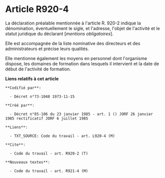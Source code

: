 # Article R920-4

La déclaration préalable mentionnée à l'article R. 920-2 indique la dénomination, éventuellement le sigle, et l'adresse,
l'objet de l'activité et le statut juridique du déclarant [*mentions obligatoires*].

Elle est accompagnée de la liste nominative des directeurs et des administrateurs et précise leurs qualités.

Elle mentionne également les moyens en personnel dont l'organisme dispose, les domaines de formation dans lesquels il
intervient et la date de début de l'activité de formation.

**Liens relatifs à cet article**

	**Codifié par**:

	  - Décret n°73-1048 1973-11-15

	**Créé par**:

	  - Décret n°85-106 du 23 janvier 1985 - art. 1 () JORF 26 janvier 1985 rectificatif JORF 6 juillet 1985

	**Liens**:

	  - TXT_SOURCE: Code du travail - art. L920-4 (M)

	**Cite**:

	  - Code du travail - art. R920-2 (T)

	**Nouveaux textes**:

	  - Code du travail - art. R921-4 (M)
